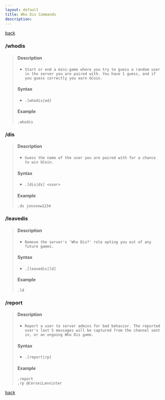 ```yaml
---
layout: default
title: Who Dis Commands
description:
---
```


[back](./commands)

### /whodis
>#### Description
>    * `Start or end a mini-game where you try to guess a random user in the server you are paired with. You have 1 guess, and if you guess correctly you earn GCoin.`
>
>#### Syntax
>    * `.[whodis|wd]`
>
>#### Example
>
>    ```
>    .whodis
>    ```

### /dis
>#### Description
>    * `Guess the name of the user you are paired with for a chance to win GCoin.`
>
>#### Syntax
>    * `.[dis|ds] <user>`
>
>#### Example
>
>    ```
>    .ds jonsnow1234
>    ```

### /leavedis
>#### Description
>    * `Remove the server's 'Who Dis?' role opting you out of any future games.`
>
>#### Syntax
>    * `.[leavedis|ld]`
>
>#### Example
>
>    ```
>    .ld
>    ```

### /report
>#### Description
>    * `Report a user to server admins for bad behavior. The reported user's last 5 messages will be captured from the channel sent in, or an ongoing Who Dis game.`
>
>#### Syntax
>    * `.[report|rp]`
>
>#### Example
>
>    ```
>    .report
>    .rp @CerseiLannister
>    ```

[back](./commands)
